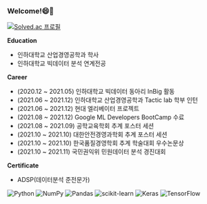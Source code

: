### Welcome!😄🖤

<!--
**koesnimboi/koesnimboi** is a ✨ _special_ ✨ repository because its `README.md` (this file) appears on your GitHub profile.

Here are some ideas to get you started:

- 🔭 I’m currently working on ...
- 🌱 I’m currently learning ...
- 👯 I’m looking to collaborate on ...
- 🤔 I’m looking for help with ...
- 💬 Ask me about ...
- 📫 How to reach me: ...
- 😄 Pronouns: ...
- ⚡ Fun fact: ...
-->

[![Solved.ac
프로필](http://mazassumnida.wtf/api/v2/generate_badge?boj={handle})](https://solved.ac/{handle})

**Education**
- 인하대학교 산업경영공학과 학사
- 인하대학교 빅데이터 분석 연계전공 

**Career**
- (2020.12 ~ 2021.05) 인하대학교 빅데이터 동아리 InBig 활동
- (2021.06 ~ 2021.12) 인하대학교 산업경영공학과 Tactic lab 학부 인턴
- (2021.06 ~ 2021.12) 현대 엘리베이터 프로젝트 
- (2021.08 ~ 2021.12) Google ML Developers BootCamp 수료
- (2021.08 ~ 2021.09) 공학교육학회 추계 포스터 세션
- (2021.10 ~ 2021.10) 대한안전경영과학회 추계 포스터 세션
- (2021.10 ~ 2021.10) 한국품질경영학회 추계 학술대회 우수논문상
- (2021.10 ~ 2021.11) 국민권익위 민원데이터 분석 경진대회 

**Certificate**
- ADSP(데이터분석 준전문가)




![Python](https://img.shields.io/badge/python-3670A0?style=for-the-badge&logo=python&logoColor=ffdd54)
![NumPy](https://img.shields.io/badge/numpy-%23013243.svg?style=for-the-badge&logo=numpy&logoColor=white)
![Pandas](https://img.shields.io/badge/pandas-%23150458.svg?style=for-the-badge&logo=pandas&logoColor=white)
![scikit-learn](https://img.shields.io/badge/scikit--learn-%23F7931E.svg?style=for-the-badge&logo=scikit-learn&logoColor=white)
![Keras](https://img.shields.io/badge/Keras-%23D00000.svg?style=for-the-badge&logo=Keras&logoColor=white)
![TensorFlow](https://img.shields.io/badge/TensorFlow-%23FF6F00.svg?style=for-the-badge&logo=TensorFlow&logoColor=white)
